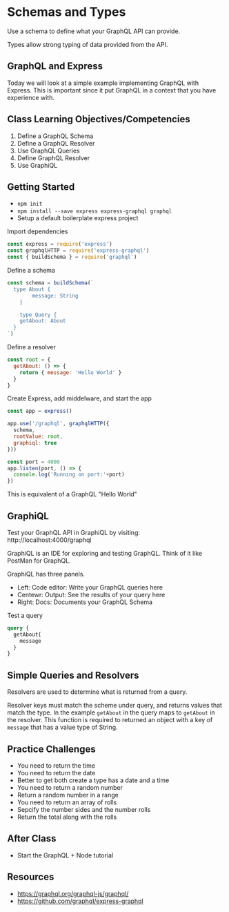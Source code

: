 # Schemas and Types 

Use a schema to define what your GraphQL API can provide. 

Types allow strong typing of data provided from the API. 

## GraphQL and Express

Today we will look at a simple example implementing GraphQL with Express. This is important since it put GraphQL in a context that you have experience with. 

## Class Learning Objectives/Competencies

1. Define a GraphQL Schema
1. Define a GraphQL Resolver
1. Use GraphQL Queries 
1. Define GraphQL Resolver
1. Use GraphiQL

## Getting Started

- `npm init`
- `npm install --save express express-graphql graphql`
- Setup a default boilerplate express project

Import dependencies 

```JavaScript 
const express = require('express')
const graphqlHTTP = require('express-graphql')
const { buildSchema } = require('graphql')
```

Define a schema 

```JavaScript
const schema = buildSchema(`
  type About {
		message: String
	}

	type Query {
    getAbout: About
  }
`)
```

Define a resolver 

```JavaScript 
const root = {
  getAbout: () => {
    return { message: 'Hello World' }
  }
}
```

Create Express, add middelware, and start the app 

```JavaScript 
const app = express()

app.use('/graphql', graphqlHTTP({
  schema, 
  rootValue: root, 
  graphiql: true
}))

const port = 4000
app.listen(port, () => {
  console.log('Running on port:'+port)
})
```

This is equivalent of a GraphQL "Hello World"

## GraphiQL

Test your GraphQL API in GraphiQL by visiting: http://localhost:4000/graphql

GraphiQL is an IDE for exploring and testing GraphQL. Think of it like PostMan for GraphQL. 

GraphiQL has three panels.  

- Left: Code editor: Write your GraphQL queries here
- Centewr: Output: See the results of your query here
- Right: Docs: Documents your GraphQL Schema

Test a query

```GraphQL
query {
  getAbout{
    message
  }
}
```

## Simple Queries and Resolvers

Resolvers are used to determine what is returned from a query. 

Resolver keys must match the scheme under query, and returns values that match the type. In the example `getAbout` in the query maps to `getAbout` in the resolver. This function is required to returned an object with a key of `message` that has a value type of String. 

## Practice Challenges 

- You need to return the time 
- You need to return the date
- Better to get both create a type has a date and a time
- You need to return a random number
- Return a random number in a range
- You need to return an array of rolls
- Sepcify the number sides and the number rolls
- Return the total along with the rolls

## After Class 

- Start the GraphQL + Node tutorial

## Resources 

- https://graphql.org/graphql-js/graphql/
- https://github.com/graphql/express-graphql